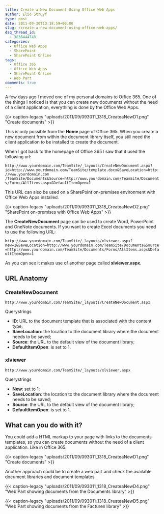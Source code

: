 ```yaml
---
title: Create a New Document Using Office Web Apps
author: Elio Struyf
type: post
date: 2011-09-30T13:18:59+00:00
slug: /create-a-new-document-using-office-web-apps/
dsq_thread_id:
  - 3836444748
categories:
  - Office Web Apps
  - SharePoint
  - SharePoint Online
tags:
  - Office 365
  - Office Web Apps
  - SharePoint Online
  - Web Part
comments: true
---
```


A few days ago I moved one of my personal domains to Office 365. One of the things I noticed is that you can create new documents without the need of a client application, everything is done by the Office Web Apps.

{{< caption-legacy "uploads/2011/09/093011_1318_CreateaNewD1.png" "Create documents" >}}

This is only possible from the **Home** page of Office 365. When you create a new document from within the document library itself, you still need the client application to be installed to create the document.

When I got back to the homepage of Office 365 I saw that it used the following url:

`http://www.yourdomain.com/TeamSite/_layouts/CreateNewDocument.aspx?id=http://www.yourdomain.com/TeamSite/template.docx&SaveLocation=http://www.yourdomain.com /TeamSite/Documents&Source=http://www.yourdomain.com/TeamSite/Documents/Forms/AllItems.aspx&DefaultItemOpen=1`

This URL can also be used on a SharePoint on-premises environment with Office Web Apps installed.

{{< caption-legacy "uploads/2011/09/093011_1318_CreateaNewD2.png" "SharePoint on-premises with Office Web Apps" >}}

The **CreateNewDocument** page can be used to create Word, PowerPoint and OneNote documents. If you want to create Excel documents you need to use the following URL:

`http://www.yourdomain.com/TeamSite/_layouts/xlviewer.aspx?new=1&SaveLocation=http://www.yourdomain.com/TeamSite/Documents&Source=http://www.yourdomain.com/TeamSite/Documents/Forms/AllItems.aspx&DefaultItemOpen=1`

As you can see it makes use of another page called **xlviewer.aspx**.

## URL Anatomy

### CreateNewDocument

`http://www.yourdomain.com/TeamSite/_layouts/CreateNewDocument.aspx`

Querystrings

*   **ID**: URL to the document template that is associated with the content type;
*   **SaveLocation**: the location to the document library where the document needs to be saved;
*   **Source**: the URL to the default view of the document library;
*   **DefaultItemOpen**: is set to 1.

### xlviewer

`http://www.yourdomain.com/TeamSite/_layouts/xlviewer.aspx`

Querystrings

*   **New**: set to 1;
*   **SaveLocation**: the location to the document library where the document needs to be saved;
*   **Source**: the URL to the default view of the document library;
*   **DefaultItemOpen**: is set to 1.

## What can you do with it?

You could add a HTML markup to your page with links to the documents templates, so you can create documents without the need of a client application. Like in Office 365.

{{< caption-legacy "uploads/2011/09/093011_1318_CreateaNewD1.png" "Create documents" >}}

Another approach could be to create a web part and check the available document libraries and document templates.

{{< caption-legacy "uploads/2011/09/093011_1318_CreateaNewD4.png" "Web Part showing documents from the Documents library" >}}

{{< caption-legacy "uploads/2011/09/093011_1318_CreateaNewD5.png" "Web Part showing documents from the Facturen library" >}}